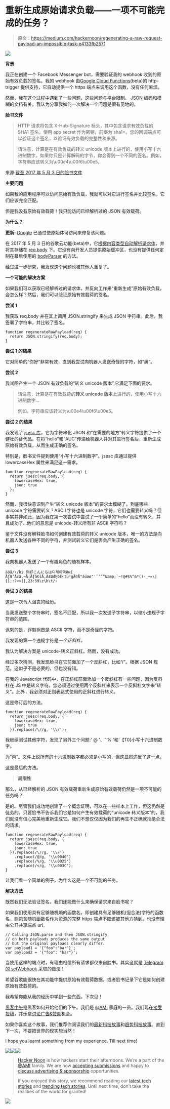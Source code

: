 # 重新生成原始请求负载——一项不可能完成的任务？

> 原文：<https://medium.com/hackernoon/regenerating-a-raw-request-payload-an-impossible-task-e4133fb2571>

![](img/ae75ae00a2c8721a544dc3e1cef76ce0.png)

**背景**

我正在创建一个 Facebook Messenger bot，需要验证我的 webhook 收到的原始有效负载的签名。我的 webhook 由[Google Cloud Functions](https://cloud.google.com/functions/)(beta)的 http-trigger 提供支持，它自动提供一个 https 端点来调用这个函数，没有任何麻烦。

然而，我在这个过程中遇到了一些问题，这些问题与平台限制、 [JSON](https://hackernoon.com/tagged/json) 编码和模糊的文档有关。我认为分享我如何一次解决一个问题是很有见地的。

**脸书文件**

> HTTP 请求将包含 X-Hub-Signature 标头，其中包含请求有效负载的 SHA1 签名，使用 app secret 作为密钥，前缀为 sha1=。您的回调端点可以验证这个签名，以验证有效负载的完整性和来源。
> 
> 请注意，计算是在有效负载的转义 unicode 版本上进行的，使用小写十六进制数字。如果你只是计算解码的字节，你会得到一个不同的签名。例如，字符串应该转义为\u00e4\u00f6\u00e5。

来源:[截至 2017 年 5 月 3 日的脸书文件](https://developers.facebook.com/docs/messenger-platform/webhook-reference#security)

**主要问题**

如果我的应用程序可以访问原始有效负载，我就可以对它进行签名并比较签名，它们应该完全匹配。

但是我没有原始有效载荷！我只能访问已经解析过的 JSON 有效载荷。

**为什么？**

**更新:** [Google](https://hackernoon.com/tagged/google) 已通过使原始体可访问来修复该问题。

在 2017 年 5 月 3 日的谷歌云功能(beta)中，它[根据内容类型自动解析请求体](https://cloud.google.com/functions/docs/writing/http)，并将其存储在 [req.body](https://expressjs.com/en/api.html#req) 下。它没有向开发人员提供原始缓冲区，也没有提供任何定制在幕后使用的 [bodyParser](https://www.npmjs.com/package/body-parser) 的方法。

经过进一步研究，我发现这个问题也被其他人重复了。

**一个可能的解决方案**

如果我们可以获取已经解析过的请求体，并反向工作来“重新生成”原始有效负载，会怎么样？然后，我们可以验证原始有效载荷的签名。

**尝试 1**

我获取 req.body 并在其上调用 JSON.stringify 来生成 JSON 字符串。此后，我签署了字符串，并比较了签名。

```
function regenerateRawPayload(req) {
  return JSON.stringify(req.body);
}
```

**尝试 1 的结果**

它对简单的“你好”非常有效，直到我尝试向机器人发送奇怪的字符，如“奥”。

**尝试 2**

我试图产生一个 JSON 有效负载的“转义 unicode 版本”,它满足下面的要求。

> 请注意，计算是在有效载荷的**转义 unicode 版本**上进行的，使用小写十六进制数字…
> 
> 例如，字符串应该转义为\u00e4\u00f6\u00e5。

**尝试 2 的结果**

我发现了 [jsesc 库](https://github.com/mathiasbynens/jsesc)，它为字符串化 JSON 和“在需要的地方”转义字符提供了一个健壮的替代品。在将“hello”和“AUC”传递给机器人并对其进行签名后，重新生成原始有效负载，从而生成正确的签名。

特别是，脸书文件提到使用“小写十六进制数字”。jsesc 库通过提供 lowercaseHex 属性来满足这一需求。

```
function regenerateRawPayload(req) {
  return jsesc(req.body, {
    lowercaseHex: true,
    json: true
  };
}
```

然而，我很快意识到产生“转义 unicode 版本”的要求太模糊了。到底哪些 unicode 字符需要转义？ASCII 字符也是 unicode 字符，它们也需要转义吗？但事实并非如此，因为我在第一次尝试中尝试了一个简单的“hello”而没有转义，并且成功了…他们的意思是 unicode-转义所有非 ASCII 字符吗？

鉴于文件没有解释脸书如何创建有效载荷的转义 unicode 版本，唯一的方法是向机器人发送各种不同的字符，并测试转义它们是否会产生正确的签名。

**尝试 3**

我向机器人发送了一个有趣角色的随机样本。

```
äöå/\/hi 你好こんにちは디제이맥йн£ ÃƒÆ’Ã¢â‚¬Å¡Ãƒâ€šÃ‚Â£ШđђбÉ╡tü³gÃ©Å°áúæø"'‘’“”&amp;`~!@#$%^&*()-_+=\|{[;:?<>]},23:59\z\b\t/‹
```

**尝试 3 的结果**

这是一次令人沮丧的经历。

当我发送整个字符串时，签名不匹配，所以我一次发送子字符串，以缩小违规子字符串的范围。

讽刺的是，罪魁祸首是 ASCII 字符，而不是奇怪的字符。

我发现的第一个违规字符是*一个正斜杠。*

我认为解决方案是 unicode-转义正斜杠。然而，没有成功。

经过多次猜测，我发现脸书在它前面加了一个反斜杠，比如“\/”。根据 JSON 规范，这似乎不是必要的，但也没有错。

在我的 Javascript 代码中，在正斜杠前面添加一个反斜杠有一些问题，因为反斜杠在 JS 中是转义字符。您必须通过使用两个反斜杠来表示一个反斜杠文字来“转义”。此外，我必须对正则表达式使用的正斜杠进行转义。

这是修订后的方法。

```
function regenerateRawPayload(req) {
  return jsesc(req.body, {
    lowercaseHex: true,
    json: true
  }).replace(/\//g, '\\/');
```

我继续测试其他字符，发现了另外三个问题:' @ '、' % '和'【T0]小写十六进制数字。

为“丙”。文件上说所有的十六进制数字都必须是小写的，但这显然违反了这一点。

这是最后的方法。

> **局限性**

那么，从已经解析的 JSON 有效载荷重新生成原始有效载荷仍然是一项不可能的任务吗？

是的。尽管我们成功地创建了一个概念证明，可以在一些样本上工作，但这仍然是徒劳的。只要脸书不告诉我们它是如何产生有效载荷的“unicode 转义版本”的，我们就没有信心完美地重新生成它。我们不想仅仅因为我们的再生不正确就拒绝合法的请求。

```
function regenerateRawPayload(req) {
  return jsesc(req.body, {
    lowercaseHex: true,
    json: true
  }).replace(/\//g, '\\/')
    .replace(/@/g, '\\u0040')
    .replace(/%/g, '\\u0025')
    .replace(/</g, '\\u003C');
}
```

让我们看一个简单的例子，为什么这是一个不可能的任务。

**解决方法**

既然我们无法验证签名，我们还能做什么来确保请求来自脸书呢？

如果我们使用具有足够随机熵的函数名，即创建具有足够随机(但合法)字符的函数名，则包含随机函数名作为资源的完整 https 端点不应该被其他方猜到。也没有理由公开共享端点 url。

```
// Calling JSON.parse and then JSON.stringify
// on both payloads produces the same output
// but the original payloads clearly differ.
var payload1 = '{"foo":"bar"}';
var payload2 = '{"foo": "bar"}';
```

当使用这样的端点时，有理由相信所有请求都仅来自脸书。其实这就是 [Telegram 的 setWebhook](https://core.telegram.org/bots/api#setwebhook) 采取的做法！

希望谷歌能很快在其功能中提供原始有效载荷数据，或者脸书记录下它是如何创建原始有效载荷的。

我希望你能从我的经历中学到一些东西。下次见！

[黑客中午](http://bit.ly/Hackernoon)是黑客如何开始他们的下午。我们是 [@AMI](http://bit.ly/atAMIatAMI) 家庭的一员。我们现在[接受投稿](http://bit.ly/hackernoonsubmission)，并乐意[讨论广告&赞助](mailto:partners@amipublications.com)机会。

如果你喜欢这个故事，我们推荐你阅读我们的[最新科技故事](http://bit.ly/hackernoonlatestt)和[趋势科技故事](https://hackernoon.com/trending)。直到下一次，不要把世界的现实想当然！

I hope you learnt something from my experience. Till next time!

[![](img/50ef4044ecd4e250b5d50f368b775d38.png)](http://bit.ly/HackernoonFB)[![](img/979d9a46439d5aebbdcdca574e21dc81.png)](https://goo.gl/k7XYbx)[![](img/2930ba6bd2c12218fdbbf7e02c8746ff.png)](https://goo.gl/4ofytp)

> [Hacker Noon](http://bit.ly/Hackernoon) is how hackers start their afternoons. We’re a part of the [@AMI](http://bit.ly/atAMIatAMI) family. We are now [accepting submissions](http://bit.ly/hackernoonsubmission) and happy to [discuss advertising & sponsorship](mailto:partners@amipublications.com) opportunities.
> 
> If you enjoyed this story, we recommend reading our [latest tech stories](http://bit.ly/hackernoonlatestt) and [trending tech stories](https://hackernoon.com/trending). Until next time, don’t take the realities of the world for granted!

![](img/be0ca55ba73a573dce11effb2ee80d56.png)